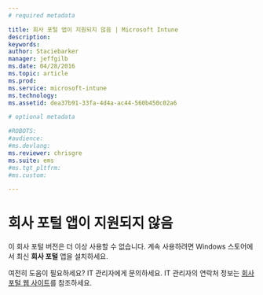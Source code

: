 ```yaml
---
# required metadata

title: 회사 포털 앱이 지원되지 않음 | Microsoft Intune
description:
keywords:
author: Staciebarker
manager: jeffgilb
ms.date: 04/28/2016
ms.topic: article
ms.prod:
ms.service: microsoft-intune
ms.technology:
ms.assetid: dea37b91-33fa-4d4a-ac44-560b450c02a6

# optional metadata

#ROBOTS:
#audience:
#ms.devlang:
ms.reviewer: chrisgre
ms.suite: ems
#ms.tgt_pltfrm:
#ms.custom:

---
```


# 회사 포털 앱이 지원되지 않음
이 회사 포털 버전은 더 이상 사용할 수 없습니다. 계속 사용하려면 Windows 스토어에서 최신 **회사 포털** 앱을 설치하세요.


여전히 도움이 필요하세요? IT 관리자에게 문의하세요. IT 관리자의 연락처 정보는 [회사 포털 웹 사이트](http://portal.manage.microsoft.com)를 참조하세요.


<!--HONumber=Jun16_HO2-->


